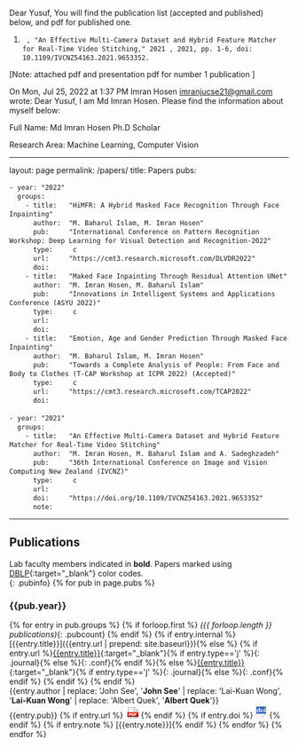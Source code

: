Dear Yusuf,
You will find the publication list (accepted and published) below, and pdf for published one.
 
1.      , "An Effective Multi-Camera Dataset and Hybrid Feature Matcher for Real-Time Video Stitching," 2021 , 2021, pp. 1-6, doi: 10.1109/IVCNZ54163.2021.9653352.

[Note: attached pdf and presentation pdf for number 1 publication ]

On Mon, Jul 25, 2022 at 1:37 PM Imran Hosen <imranjucse21@gmail.com> wrote:
Dear Yusuf,
I am Md Imran Hosen. Please find the information about myself below:

Full Name: Md Imran Hosen
Ph.D Scholar

Research Area:
Machine Learning, Computer Vision



---
layout: page
permalink: /papers/
title: Papers
pubs:

    - year: "2022"
      groups:
        - title:   "HiMFR: A Hybrid Masked Face Recognition Through Face Inpainting"
          author:  "M. Baharul Islam, M. Imran Hosen"
          pub:     "International Conference on Pattern Recognition Workshop: Deep Learning for Visual Detection and Recognition-2022"
          type:     c
          url:     "https://cmt3.research.microsoft.com/DLVDR2022"    
          doi:          
        - title:   "Maked Face Inpainting Through Residual Attention UNet"
          author:  "M. Imran Hosen, M. Baharul Islam"
          pub:     "Innovations in Intelligent Systems and Applications Conference (ASYU 2022)"
          type:     c
          url:     
          doi:       
        - title:   "Emotion, Age and Gender Prediction Through Masked Face Inpainting"
          author:  "M. Baharul Islam, M. Imran Hosen"
          pub:     "Towards a Complete Analysis of People: From Face and Body to Clothes (T-CAP Workshop at ICPR 2022) (Accepted)"
          type:     c
          url:     "https://cmt3.research.microsoft.com/TCAP2022"    
          doi:     
             
    - year: "2021"
      groups:
        - title:   "An Effective Multi-Camera Dataset and Hybrid Feature Matcher for Real-Time Video Stitching"
          author:  "M. Imran Hosen, M. Baharul Islam and A. Sadeghzadeh"
          pub:     "36th International Conference on Image and Vision Computing New Zealand (IVCNZ)"
          type:     c
          url:     
          doi:     "https://doi.org/10.1109/IVCNZ54163.2021.9653352"
          note:          

---

## Publications
Lab faculty members indicated in **bold**. Papers marked using [DBLP](https://dblp.uni-trier.de/){:target="_blank"} color codes.  
{: .pubinfo}
{% for pub in page.pubs %}
### {{pub.year}}
{% for entry in pub.groups %}
{% if forloop.first %}
*({{ forloop.length }} publications)*{: .pubcount}
{% endif %}
{% if entry.internal %}[{{entry.title}}]({{entry.url | prepend: site.baseurl}}){% else %} {% if entry.url %}<span>[{{entry.title}}]({{entry.url}}){:target="_blank"}</span>{% if entry.type=='j' %}{: .journal}{% else %}{: .conf}{% endif %}{% else %}<span>[{{entry.title}}]({{entry.doi}}){:target="_blank"}</span>{% if entry.type=='j' %}{: .journal}{% else %}{: .conf}{% endif %} {% endif %} {% endif %}<br />
<span class="authors">{{entry.author | replace: 'John See', '**John See**' | replace: 'Lai-Kuan Wong', '**Lai-Kuan Wong**' | replace: 'Albert Quek', '**Albert Quek**'}}</span><br />
<span class="publication">{{entry.pub}}
{% if entry.url %} &nbsp;[![pdf](/images/pdf-icon.png)]({{entry.url}}) {% endif %} {% if entry.doi %} [![doi](/images/doi-icon.png)]({{entry.doi}}) {% endif %} {% if entry.note %} <span class="note">[{{entry.note}}]</span>{% endif %}</span>
{% endfor %}
{% endfor %}
